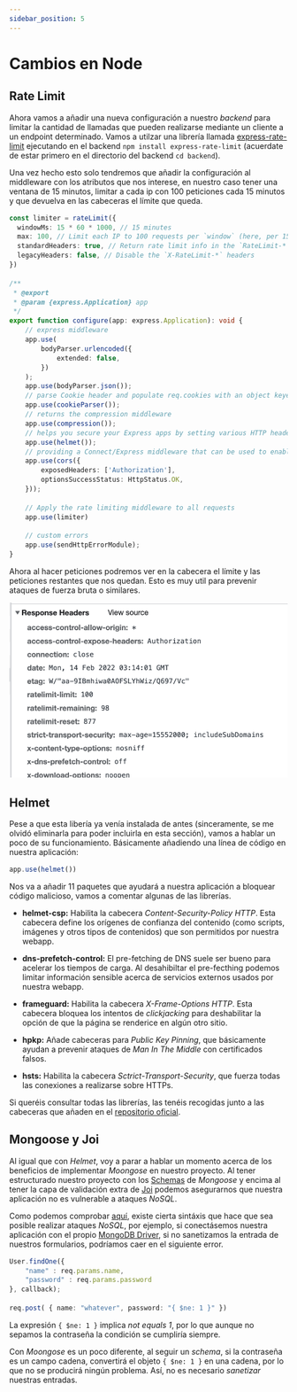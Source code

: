 ```yaml
---
sidebar_position: 5
---
```


# Cambios en Node

## Rate Limit

Ahora vamos a añadir una nueva configuración a nuestro *backend* para limitar la cantidad de llamadas que pueden realizarse mediante un cliente a un endpoint determinado. Vamos a utilzar una librería llamada [express-rate-limit](https://github.com/nfriedly/express-rate-limit) ejecutando en el backend `npm install express-rate-limit` (acuerdate de estar primero en el directorio del backend `cd backend`).

Una vez hecho esto solo tendremos que añadir la configuración al middleware con los atributos que nos interese, en nuestro caso tener una ventana de 15 minutos, limitar a cada ip con 100 peticiones cada 15 minutos y que devuelva en las cabeceras el límite que queda.

```ts title=""
const limiter = rateLimit({
  windowMs: 15 * 60 * 1000, // 15 minutes
  max: 100, // Limit each IP to 100 requests per `window` (here, per 15 minutes)
  standardHeaders: true, // Return rate limit info in the `RateLimit-*` headers
  legacyHeaders: false, // Disable the `X-RateLimit-*` headers
})

/**
 * @export
 * @param {express.Application} app
 */
export function configure(app: express.Application): void {
    // express middleware
    app.use(
        bodyParser.urlencoded({
            extended: false,
        })
    );
    app.use(bodyParser.json());
    // parse Cookie header and populate req.cookies with an object keyed by the cookie names.
    app.use(cookieParser());
    // returns the compression middleware
    app.use(compression());
    // helps you secure your Express apps by setting various HTTP headers
    app.use(helmet());
    // providing a Connect/Express middleware that can be used to enable CORS with various options
    app.use(cors({
        exposedHeaders: ['Authorization'],
        optionsSuccessStatus: HttpStatus.OK,
    }));

    // Apply the rate limiting middleware to all requests
    app.use(limiter)

    // custom errors
    app.use(sendHttpErrorModule);
}
```

Ahora al hacer peticiones podremos ver en la cabecera el límite y las peticiones restantes que nos quedan. Esto es muy util para prevenir ataques de fuerza bruta o similares.

![limit header](../../static/img/tutorial/security/4_rate_limit.png)

## Helmet

Pese a que esta libería ya venía instalada de antes (sinceramente, se me olvidó eliminarla para poder incluirla en esta sección), vamos a hablar un poco de su funcionamiento. Básicamente añadiendo una línea de código en nuestra aplicación:

```ts
app.use(helmet())
```

Nos va a añadir 11 paquetes que ayudará a nuestra aplicación a bloquear código malicioso, vamos a comentar algunas de las librerías.

* **helmet-csp:** Habilita la cabecera *Content-Security-Policy HTTP*. Esta cabecera define los orígenes de confianza del contenido (como scripts, imágenes y otros tipos de contenidos) que son permitidos por nuestra webapp.

* **dns-prefetch-control:** El pre-fetching de DNS suele ser bueno para acelerar los tiempos de carga. Al desahibiltar el pre-fecthing podemos limitar información sensible acerca de servicios externos usados por nuestra webapp.

* **frameguard:** Habilita la cabecera *X-Frame-Options HTTP*. Esta cabecera bloquea los intentos de *clickjacking* para deshabilitar la opción de que la página se renderice en algún otro sitio.

* **hpkp:** Añade cabeceras para *Public Key Pinning*, que básicamente ayudan a prevenir ataques de *Man In The Middle* con certificados falsos.

* **hsts:** Habilita la cabecera *Sctrict-Transport-Security*, que fuerza todas las conexiones a realizarse sobre HTTPs.

Si queréis consultar todas las librerías, las tenéis recogidas junto a las cabeceras que añaden en el [repositorio oficial](https://github.com/helmetjs/helmet).

## Mongoose y Joi

Al igual que con *Helmet*, voy a parar a hablar un momento acerca de los beneficios de implementar *Moongose* en nuestro proyecto. Al tener estructurado nuestro proyecto con los [Schemas](https://mongoosejs.com/docs/guide.html) de *Mongoose* y encima al tener la capa de validación extra de [Joi](https://joi.dev/api/?v=17.6.0) podemos asegurarnos que nuestra aplicación no es vulnerable a ataques *NoSQL*.

Como podemos comprobar [aquí](https://book.hacktricks.xyz/pentesting-web/nosql-injection), existe cierta sintáxis que hace que sea posible realizar ataques *NoSQL*, por ejemplo, si conectásemos nuestra aplicación con el propio [MongoDB Driver](https://docs.mongodb.com/drivers/), si no sanetizamos la entrada de nuestros formularios, podríamos caer en el siguiente error.

```ts title="NoSQL Injection"
User.findOne({
    "name" : req.params.name, 
    "password" : req.params.password
}, callback); 

req.post( { name: "whatever", password: "{ $ne: 1 }" })
```

La expresión `{ $ne: 1 }` implica *not equals 1*, por lo que aunque no sepamos la contraseña la condición se cumpliría siempre.

Con *Moongose* es un poco diferente, al seguir un *schema*, si la contraseña es un campo cadena, convertirá el objeto `{ $ne: 1 }` en una cadena, por lo que no se producirá ningún problema. Así, no es necesario *sanetizar* nuestras entradas.

